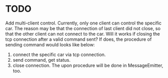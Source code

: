 # TODO

Add multi-client control. Currently, only one client can control the specific car. The reason may be that the connection of last client did not close, so that the other client can not connect to the car. Will it works if closing the tcp connection after a valid command sent? If does, the procedure of sending command would looks like below:
1. connect the specific car via tcp connection.
2. send command, get status.
3. close connection.
The upon procedure will be done in MessageEmitter, too.
